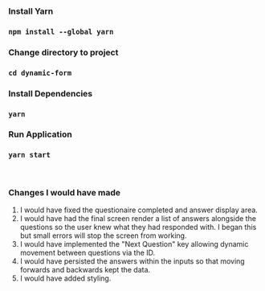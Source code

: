 ### Install Yarn

### `npm install --global yarn`

### Change directory to project

### `cd dynamic-form`

### Install Dependencies

### `yarn`

### Run Application

### `yarn start`

&nbsp;

### Changes I would have made

1.  I would have fixed the questionaire completed and answer display area.
1.  I would have had the final screen render a list of answers alongside the questions so the user knew what they had responded with. I began this but small errors will stop the screen from working.
1.  I would have implemented the "Next Question" key allowing dynamic movement between questions via the ID.
1.  I would have persisted the answers within the inputs so that moving forwards and backwards kept the data.
1.  I would have added styling.
